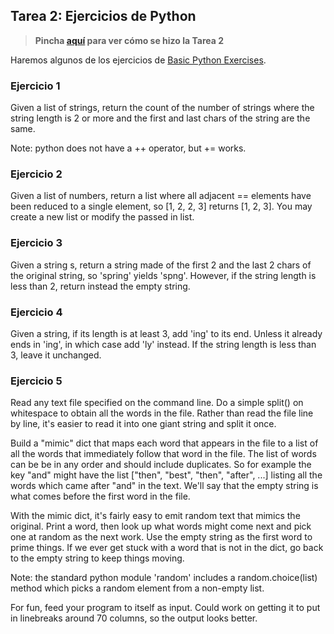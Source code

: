 ## Tarea 2: Ejercicios de Python

> **Pincha [aquí](https://github.com/Gecofer/MII_SSBW_1819/blob/master/Tarea%202/Tarea2.md) para ver cómo se hizo la Tarea 2**

Haremos algunos de los ejercicios de [Basic Python Exercises](https://developers.google.com/edu/python/exercises/basic).

### Ejercicio 1

Given a list of strings, return the count of the number of strings where the string length is 2 or more and the first and last chars of the string are the same.

Note: python does not have a ++ operator, but += works.


### Ejercicio 2

Given a list of numbers, return a list where all adjacent == elements have been reduced to a single element, so [1, 2, 2, 3] returns [1, 2, 3]. You may create a new list or modify the passed in list.


### Ejercicio 3

Given a string s, return a string made of the first 2 and the last 2 chars of the original string, so 'spring' yields 'spng'. However, if the string length is less than 2, return instead the empty string.


### Ejercicio 4
Given a string, if its length is at least 3, add 'ing' to its end. Unless it already ends in 'ing', in which case add 'ly' instead. If the string length is less than 3, leave it unchanged.


### Ejercicio 5

Read any text file specified on the command line. Do a simple split() on whitespace to obtain all the words in the file. Rather than read the file line by line, it's easier to read it into one giant string and split it once.

Build a "mimic" dict that maps each word that appears in the file to a list of all the words that immediately follow that word in the file. The list of words can be be in any order and should include duplicates. So for example the key "and" might have the list ["then", "best", "then", "after", ...] listing all the words which came after "and" in the text. We'll say that the empty string is what comes before the first word in the file.

With the mimic dict, it's fairly easy to emit random text that mimics the original. Print a word, then look up what words might come next and pick one at random as the next work. Use the empty string as the first word to prime things. If we ever get stuck with a word that is not in the dict, go back to the empty string to keep things moving.

Note: the standard python module 'random' includes a random.choice(list) method which picks a random element from a non-empty list.

For fun, feed your program to itself as input. Could work on getting it to put in linebreaks around 70 columns, so the output looks better.
